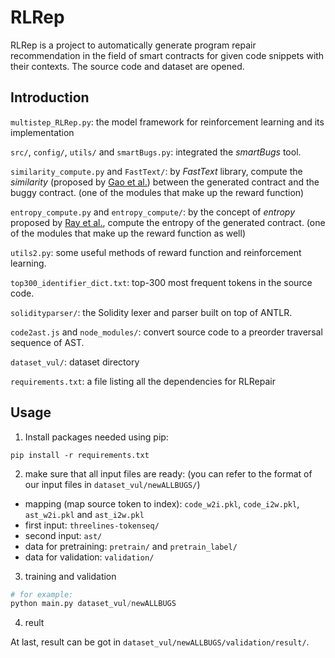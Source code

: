 # RLRep


RLRep is a project to automatically generate program repair recommendation in the field of smart contracts for given code snippets with their contexts.
The source code and dataset are opened.

## Introduction

`multistep_RLRep.py`: the model framework for reinforcement learning and its implementation

`src/`, `config/`, `utils/` and `smartBugs.py`: integrated the *smartBugs* tool.

`similarity_compute.py` and `FastText/`: by *FastText* library, compute the *similarity* (proposed by [Gao et al.](https://ieeexplore.ieee.org/abstract/document/8979435/)) between the generated contract and the buggy contract. (one of the modules that make up the reward function)

`entropy_compute.py` and `entropy_compute/`: by the concept of *entropy* proposed by [Ray et al.](https://ieeexplore.ieee.org/abstract/document/7886923), compute the entropy of the generated contract. (one of the modules that make up the reward function as well)

`utils2.py`: some useful methods of reward function and reinforcement learning.

`top300_identifier_dict.txt`: top-300 most frequent tokens in the source code.

`solidityparser/`: the Solidity lexer and parser built on top of ANTLR.

`code2ast.js` and `node_modules/`: convert source code to a preorder traversal sequence of AST.

`dataset_vul/`: dataset directory

`requirements.txt`: a file listing all the dependencies for RLRepair

## Usage

1. Install packages needed using pip:

```
pip install -r requirements.txt
```

2. make sure that all input files are ready: (you can refer to the format of our input files in `dataset_vul/newALLBUGS/`)

- mapping (map source token to index): `code_w2i.pkl`, `code_i2w.pkl`, `ast_w2i.pkl` and `ast_i2w.pkl`
- first input: `threelines-tokenseq/`
- second input: `ast/`
- data for pretraining: `pretrain/` and `pretrain_label/`
- data for validation: `validation/`

3. training and validation

```python
# for example:
python main.py dataset_vul/newALLBUGS
```

4. reult

At last, result can be got in `dataset_vul/newALLBUGS/validation/result/`.

